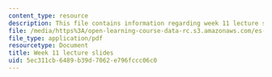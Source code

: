 ```yaml
---
content_type: resource
description: This file contains information regarding week 11 lecture slides.
file: /media/https%3A/open-learning-course-data-rc.s3.amazonaws.com/es-s10-drugs-and-the-brain-spring-2013/5ec311cb6489b39d7062e796fccc06c0_MITES_S10S13_Week11.pdf
file_type: application/pdf
resourcetype: Document
title: Week 11 lecture slides
uid: 5ec311cb-6489-b39d-7062-e796fccc06c0
---
```

